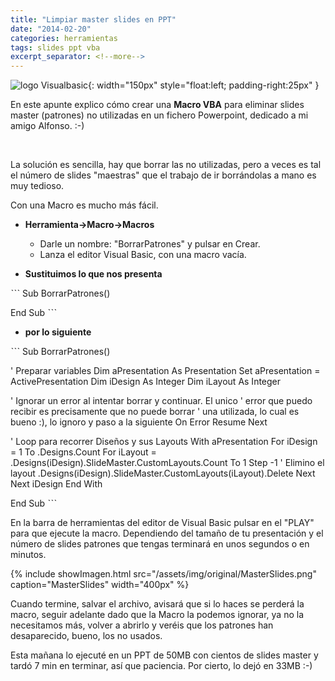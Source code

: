 ```yaml
---
title: "Limpiar master slides en PPT"
date: "2014-02-20"
categories: herramientas
tags: slides ppt vba
excerpt_separator: <!--more-->
---
```




![logo Visualbasic](/assets/img/posts/logo-vb.svg){: width="150px" style="float:left; padding-right:25px" } 

En este apunte explico cómo crear una **Macro VBA** para eliminar slides master (patrones) no utilizadas en un fichero Powerpoint, dedicado a mi amigo Alfonso. :-)

<br clear="left"/>
<!--more-->


La solución es sencilla, hay que borrar las no utilizadas, pero a veces es tal el número de slides "maestras" que el trabajo de ir borrándolas a mano es muy tedioso.

Con una Macro es mucho más fácil.

- **Herramienta->Macro->Macros**
  - Darle un nombre: "BorrarPatrones" y pulsar en Crear.
  - Lanza el editor Visual Basic, con una macro vacía.

- **Sustituimos lo que nos presenta**


ˋˋˋ
Sub BorrarPatrones()

End Sub
ˋˋˋ


- **por lo siguiente**

ˋˋˋ
Sub BorrarPatrones() 

' Preparar variables 
Dim aPresentation As Presentation 
Set aPresentation = ActivePresentation
Dim iDesign As Integer 
Dim iLayout As Integer 

' Ignorar un error al intentar borrar y continuar. El unico 
' error que puedo recibir es precisamente que no puede borrar 
' una utilizada, lo cual es bueno :), lo ignoro y paso a la siguiente 
On Error Resume Next 

' Loop para recorrer Diseños y sus Layouts 
With aPresentation 
    For iDesign = 1 To .Designs.Count 
        For iLayout = .Designs(iDesign).SlideMaster.CustomLayouts.Count To 1 Step -1 
            ' Elimino el layout 
            .Designs(iDesign).SlideMaster.CustomLayouts(iLayout).Delete 
        Next 
    Next iDesign 
End With 

End Sub
ˋˋˋ

En la barra de herramientas del editor de Visual Basic pulsar en el "PLAY" para que ejecute la macro. Dependiendo del tamaño de tu presentación y el número de slides patrones que tengas terminará en unos segundos o en minutos.

{% include showImagen.html
    src="/assets/img/original/MasterSlides.png"
    caption="MasterSlides"
    width="400px"
    %}

Cuando termine, salvar el archivo, avisará que si lo haces se perderá la macro, seguir adelante dado que la Macro la podemos ignorar, ya no la necesitamos más, volver a abrirlo y veréis que los patrones han desaparecido, bueno, los no usados. 

Esta mañana lo ejecuté en un PPT de 50MB con cientos de slides master y tardó 7 min en terminar, así que paciencia. Por cierto, lo dejó en 33MB :-)


